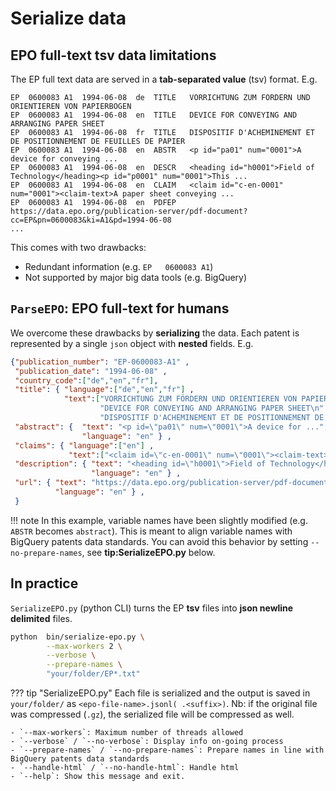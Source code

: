 # Serialize data

## EPO full-text tsv data limitations

The EP full text data are served in a **tab-separated value** (tsv) format. E.g.

``` tsv
EP	0600083	A1	1994-06-08	de	TITLE	VORRICHTUNG ZUM FÖRDERN UND ORIENTIEREN VON PAPIERBOGEN
EP	0600083	A1	1994-06-08	en	TITLE	DEVICE FOR CONVEYING AND ARRANGING PAPER SHEET
EP	0600083	A1	1994-06-08	fr	TITLE	DISPOSITIF D'ACHEMINEMENT ET DE POSITIONNEMENT DE FEUILLES DE PAPIER
EP	0600083	A1	1994-06-08	en	ABSTR	<p id="pa01" num="0001">A device for conveying ...
EP	0600083	A1	1994-06-08	en	DESCR	<heading id="h0001">Field of Technology</heading><p id="p0001" num="0001">This ...
EP	0600083	A1	1994-06-08	en	CLAIM	<claim id="c-en-0001" num="0001"><claim-text>A paper sheet conveying ...
EP	0600083	A1	1994-06-08	en	PDFEP	https://data.epo.org/publication-server/pdf-document?cc=EP&pn=0600083&ki=A1&pd=1994-06-08
...
```

This comes with two drawbacks:

- Redundant information (e.g. `EP	0600083	A1`)
- Not supported by major big data tools (e.g. BigQuery)

## `ParseEPO`: EPO full-text for humans

We overcome these drawbacks by **serializing** the data. Each patent is represented by a single `json` object with
**nested** fields. E.g.

``` json
{"publication_number": "EP-0600083-A1" ,
 "publication_date": "1994-06-08" ,
 "country_code":["de","en","fr"],
 "title": { "language":["de","en","fr"] ,
            "text":["VORRICHTUNG ZUM FÖRDERN UND ORIENTIEREN VON PAPIERBOGEN\n" ,
                    "DEVICE FOR CONVEYING AND ARRANGING PAPER SHEET\n" ,
                    "DISPOSITIF D'ACHEMINEMENT ET DE POSITIONNEMENT DE FEUILLES DE PAPIER\n"] } ,
 "abstract": {  "text": "<p id=\"pa01\" num=\"0001\">A device for ...",
                "language": "en" } ,
 "claims": { "language":["en"] ,
             "text":["<claim id=\"c-en-0001\" num=\"0001\"><claim-text>A paper ..."] } ,
 "description": { "text": "<heading id=\"h0001\">Field of Technology</heading><p ..." ,
                  "language": "en" } ,
 "url": { "text": "https://data.epo.org/publication-server/pdf-document?cc=EP&pn=0600083&ki=A1&pd=1994-06-08\n" ,
          "language": "en" } ,
 }

```

!!! note
    In this example, variable names have been slightly modified (e.g. `ABSTR` becomes `abstract`). This is meant to align
    variable names with BigQuery patents data standards. You can avoid this behavior by setting `--no-prepare-names`, see **tip:SerializeEPO.py** below.


## In practice

`SerializeEPO.py` (python CLI) turns the EP **tsv** files into **json newline delimited** files.

``` bash
python  bin/serialize-epo.py \
        --max-workers 2 \
        --verbose \
        --prepare-names \
        "your/folder/EP*.txt"
```

??? tip "SerializeEPO.py"
    Each file is serialized and the output is saved in `your/folder/` as
    `<epo-file-name>.jsonl( .<suffix>)`. Nb: if the original file was compressed (`.gz`), the serialized file will be compressed as well.

    - `--max-workers`: Maximum number of threads allowed
    - `--verbose` / `--no-verbose`: Display info on-going process
    - `--prepare-names` / `--no-prepare-names`: Prepare names in line with BigQuery patents data standards
    - `--handle-html` / `--no-handle-html`: Handle html
    - `--help`: Show this message and exit.
